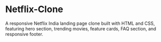 # Netflix-Clone
A responsive Netflix India landing page clone built with HTML and CSS, featuring hero section, trending movies, feature cards, FAQ section, and responsive footer.

